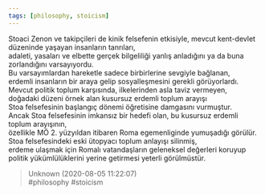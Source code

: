 ```yaml
---
tags: [philosophy, stoicism]
---
```


Stoaci Zenon ve takipçileri de kinik felsefenin etkisiyle, mevcut kent-devlet düzeninde yaşayan insanların tanrıları,  
adaleti, yasaları ve elbette gerçek bilgeliliği yanlış anladığını ya da buna zorlandığını varsayıyordu.  
Bu varsayımlardan hareketle sadece birbirlerine sevgiyle bağlanan,  
erdemli insanların bir araya gelip sosyalleşmesini gerekli görüyorlardı.  
Mevcut politik toplum karşısında, ilkelerinden asla taviz vermeyen,  
doğadaki düzeni örnek alan kusursuz erdemli toplum arayışı  
Stoa felsefesinin başlangıç dönemi öğretisine damgasını vurmuştur.  
Ancak Stoa felsefesinin imkansız bir hedefi olan, bu kusursuz erdemli toplum arayışının,  
özellikle MÖ 2. yüzyıldan itibaren Roma egemenliginde yumuşadığı görülür.  
Stoa felsefesindeki eski ütopyacı toplum anlayışı silinmiş,  
erdeme ulaşmak için Romalı vatandaşların geleneksel değerleri koruyup  
politik yükümlülüklerini yerine getirmesi yeterli görülmüstür.  

> Unknown (2020-08-05 11:22:07)  
> #philosophy #stoicism

